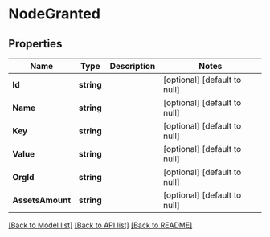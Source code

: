 # NodeGranted

## Properties
Name | Type | Description | Notes
------------ | ------------- | ------------- | -------------
**Id** | **string** |  | [optional] [default to null]
**Name** | **string** |  | [optional] [default to null]
**Key** | **string** |  | [optional] [default to null]
**Value** | **string** |  | [optional] [default to null]
**OrgId** | **string** |  | [optional] [default to null]
**AssetsAmount** | **string** |  | [optional] [default to null]

[[Back to Model list]](../README.md#documentation-for-models) [[Back to API list]](../README.md#documentation-for-api-endpoints) [[Back to README]](../README.md)


